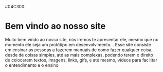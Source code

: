   <head>
    <backgound_color>#04C300</backgound_color>
  <h1>Bem vindo ao nosso site</h1>
  </head>
  <text>
    Muito bem vindo ao nosso site, nós iremos te apresentar ele, mesmo que no momento ele seja um protótipo em desenvolvimento... Esse site consiste em ensinar as pessoas a fazerem manuais de como fazer qualquer coisa, desde de coisas simples, até as mais complexas, podendo terem o direito de colocarem textos, imagens, links, gifs, e até mesmo, vídeos para facilitar o entendimento e o ensino 
  </text>
